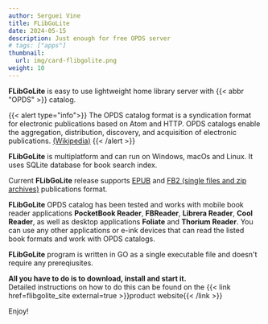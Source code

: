 ```yaml
---
author: Serguei Vine
title: FLibGoLite
date: 2024-05-15
description: Just enough for free OPDS server
# tags: ["apps"]
thumbnail:
  url: img/card-flibgolite.png
weight: 10
---
```


__FLibGoLite__ is easy to use lightweight home library server with {{< abbr "OPDS" >}} catalog.

{{< alert type="info">}}
The OPDS catalog format is a syndication format for electronic publications based on Atom and HTTP. OPDS catalogs enable the aggregation, distribution, discovery, and acquisition of electronic publications. [(Wikipedia)](https://en.wikipedia.org/wiki/Open_Publication_Distribution_System)
{{< /alert >}}

__FLibGoLite__ is multiplatform and can run on Windows, macOs and Linux. It uses SQLite database for book search index.

Current __FLibGoLite__ release supports [EPUB](https://en.wikipedia.org/wiki/EPUB) and [FB2 (single files and zip archives)](https://github.com/gribuser/fb2) publications format.

__FLibGoLite__ OPDS catalog has been tested and works with mobile book reader applications __PocketBook Reader__, __FBReader__, __Librera Reader__, __Cool Reader__, as well as desktop applications __Foliate__ and __Thorium Reader__. You can use any other applications or e-ink devices that can read the listed book formats and work with OPDS catalogs.

__FLibGoLite__ program is written in GO as a single executable file and doesn't require any prereqiusites.

__All you have to do is to download, install and start it.__    
Detailed instructions on how to do this can be found on the {{< link href=flibgolite_site external=true >}}product website{{< /link >}}  

Enjoy!  
